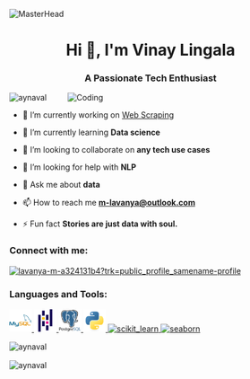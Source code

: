 ![MasterHead](https://renoufdesign.files.wordpress.com/2015/05/photochallenge-night-5422-1.jpg?w=1000&h=400&crop=1)
<h1 align="center">Hi 👋, I'm Vinay Lingala</h1>
<h3 align="center">A Passionate Tech Enthusiast</h3>
<img align="right" alt="Coding" width="400" src="https://cdn.dribbble.com/users/4435100/screenshots/15114878/media/4c6a0c6609a93d143bb24302f91a8657.gif">

<p align="left"> <img src="https://komarev.com/ghpvc/?username=aynaval&label=Profile%20views&color=0e75b6&style=flat" alt="aynaval" /> </p>

- 🔭 I’m currently working on [Web Scraping](https://github.com/aynaval/web_scrapping_bs4)

- 🌱 I’m currently learning **Data science**

- 👯 I’m looking to collaborate on **any tech use cases**

- 🤝 I’m looking for help with **NLP**

- 💬 Ask me about **data**

- 📫 How to reach me **m-lavanya@outlook.com**

- ⚡ Fun fact **Stories are just data with soul.**

<h3 align="left">Connect with me:</h3>
<p align="left">
<a href="(https://www.linkedin.com/in/vinaylingala/)" target="blank"><img align="center" src="https://raw.githubusercontent.com/rahuldkjain/github-profile-readme-generator/master/src/images/icons/Social/linked-in-alt.svg" alt="lavanya-m-a324131b4?trk=public_profile_samename-profile" height="30" width="40" /></a>
</p>

<h3 align="left">Languages and Tools:</h3>
<p align="left"> <a href="https://www.mysql.com/" target="_blank" rel="noreferrer"> <img src="https://raw.githubusercontent.com/devicons/devicon/master/icons/mysql/mysql-original-wordmark.svg" alt="mysql" width="40" height="40"/> </a> <a href="https://pandas.pydata.org/" target="_blank" rel="noreferrer"> <img src="https://raw.githubusercontent.com/devicons/devicon/2ae2a900d2f041da66e950e4d48052658d850630/icons/pandas/pandas-original.svg" alt="pandas" width="40" height="40"/> </a> <a href="https://www.postgresql.org" target="_blank" rel="noreferrer"> <img src="https://raw.githubusercontent.com/devicons/devicon/master/icons/postgresql/postgresql-original-wordmark.svg" alt="postgresql" width="40" height="40"/> </a> <a href="https://www.python.org" target="_blank" rel="noreferrer"> <img src="https://raw.githubusercontent.com/devicons/devicon/master/icons/python/python-original.svg" alt="python" width="40" height="40"/> </a> <a href="https://scikit-learn.org/" target="_blank" rel="noreferrer"> <img src="https://upload.wikimedia.org/wikipedia/commons/0/05/Scikit_learn_logo_small.svg" alt="scikit_learn" width="40" height="40"/> </a> <a href="https://seaborn.pydata.org/" target="_blank" rel="noreferrer"> <img src="https://seaborn.pydata.org/_images/logo-mark-lightbg.svg" alt="seaborn" width="40" height="40"/> </a> </p>

<p><img align="center" src="https://github-readme-stats.vercel.app/api/top-langs?username=aynaval&show_icons=true&locale=en&layout=compact" alt="aynaval" /></p>

<p><img align="center" src="https://github-readme-streak-stats.herokuapp.com/?user=aynaval&" alt="aynaval" /></p>


